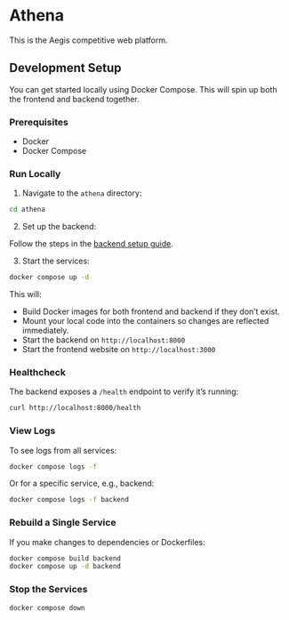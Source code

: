 # Athena

This is the Aegis competitive web platform.

## Development Setup

You can get started locally using Docker Compose. This will spin up both the frontend and backend together.

### Prerequisites

- Docker
- Docker Compose

### Run Locally

1. Navigate to the `athena` directory:

```bash
cd athena
```

2. Set up the backend:

Follow the steps in the [backend setup guide](https://github.com/AEGIS-GAME/apollo/tree/main/athena/backend#setup).

3. Start the services:

```bash
docker compose up -d
```

This will:

- Build Docker images for both frontend and backend if they don’t exist.
- Mount your local code into the containers so changes are reflected immediately.
- Start the backend on `http://localhost:8000`
- Start the frontend website on `http://localhost:3000`

### Healthcheck

The backend exposes a `/health` endpoint to verify it’s running:

```bash
curl http://localhost:8000/health
```

### View Logs

To see logs from all services:

```bash
docker compose logs -f
```

Or for a specific service, e.g., backend:

```bash
docker compose logs -f backend
```

### Rebuild a Single Service

If you make changes to dependencies or Dockerfiles:

```bash
docker compose build backend
docker compose up -d backend
```

### Stop the Services

```bash
docker compose down
```
